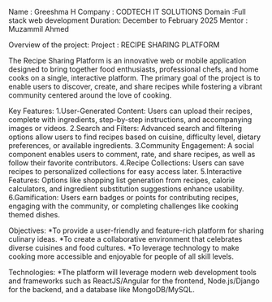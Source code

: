 Name : Greeshma H
Company : CODTECH IT SOLUTIONS
Domain :Full stack web development 
Duration: December to February 2025
Mentor : Muzammil Ahmed

Overview of the project:
Project : RECIPE SHARING PLATFORM

The Recipe Sharing Platform is an innovative web or mobile application designed to bring together food enthusiasts, professional chefs, and home cooks on a single, interactive platform. The primary goal of the project is to enable users to discover, create, and share recipes while fostering a vibrant community centered around the love of cooking.

Key Features:
1.User-Generated Content: Users can upload their recipes, complete with ingredients, step-by-step instructions, and accompanying images or videos.
2.Search and Filters: Advanced search and filtering options allow users to find recipes based on cuisine, difficulty level, dietary preferences, or available ingredients.
3.Community Engagement: A social component enables users to comment, rate, and share recipes, as well as follow their favorite contributors.
4.Recipe Collections: Users can save recipes to personalized collections for easy access later.
5.Interactive Features: Options like shopping list generation from recipes, calorie calculators, and ingredient substitution suggestions enhance usability.
6.Gamification: Users earn badges or points for contributing recipes, engaging with the community, or completing challenges like cooking themed dishes.

Objectives:
*To provide a user-friendly and feature-rich platform for sharing culinary ideas.
*To create a collaborative environment that celebrates diverse cuisines and food cultures.
*To leverage technology to make cooking more accessible and enjoyable for people of all skill levels.

Technologies:
*The platform will leverage modern web development tools and frameworks such as ReactJS/Angular for the frontend, Node.js/Django for the backend, and a database like MongoDB/MySQL.

